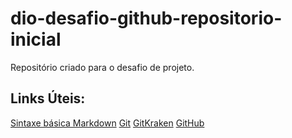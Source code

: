 # dio-desafio-github-repositorio-inicial
Repositório criado para o desafio de projeto.
## Links Úteis:
[Sintaxe básica Markdown](https://www.markdownguide.org/)
[Git](https://git-scm.com/)
[GitKraken](https://www.gitkraken.com/download)
[GitHub](:https://desktop.github.com/)
